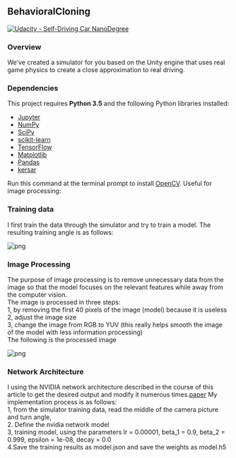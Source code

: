 ## BehavioralCloning
[![Udacity - Self-Driving Car NanoDegree](https://s3.amazonaws.com/udacity-sdc/github/shield-carnd.svg)](http://www.udacity.com/drive)
### Overview

We’ve created a simulator for you based on the Unity engine that uses real game physics to create a close approximation to real driving.

### Dependencies

This project requires **Python 3.5** and the following Python libraries installed:

- [Jupyter](http://jupyter.org/)
- [NumPy](http://www.numpy.org/)
- [SciPy](https://www.scipy.org/)
- [scikit-learn](http://scikit-learn.org/)
- [TensorFlow](http://tensorflow.org)
- [Matplotlib](http://matplotlib.org/)
- [Pandas](http://pandas.pydata.org/) 
- [kersar](http://kersar.org/) 

Run this command at the terminal prompt to install [OpenCV](http://opencv.org/). Useful for image processing:


### Training data 

I first train the data through the simulator and try to train a model. The resulting training angle is as follows:
<br>

![png](output_3_0.png)

### Image Processing

The purpose of image processing is to remove unnecessary data from the image so that the model focuses on the relevant features while away from the computer vision.<br>
The image is processed in three steps:<br>
1, by removing the first 40 pixels of the image (model) because it is useless<br>
2, adjust the image size<br>
3, change the image from RGB to YUV (this really helps smooth the image of the model with less information processing) <br>
The following is the processed image<br>

![png](output_3_0.png)

### Network Architecture

I  using the NVIDIA network architecture described in the course of this article to get the desired output and modify it numerous times.[paper](http://images.nvidia.com/content/tegra/automotive/images/2016/solutions/pdf/end-to-end-dl-using-px.pdf)
My implementation process is as follows:<br>
1, from the simulator training data, read the middle of the camera picture and turn angle,<br>
2. Define the nvidia network model<br>
3, training model, using the parameters lr = 0.00001, beta_1 = 0.9, beta_2 = 0.999, epsilon = 1e-08, decay = 0.0<br>
4.Save the training results as model.json and save the weights as model.h5<br>
